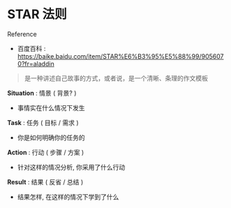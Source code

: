# STAR 法则

Reference

- 百度百科 : https://baike.baidu.com/item/STAR%E6%B3%95%E5%88%99/9056070?fr=aladdin

> 是一种讲述自己故事的方式，或者说，是一个清晰、条理的作文模板

**Situation** : 情景 ( 背景? )

- 事情实在什么情况下发生

**Task** : 任务 ( 目标 / 需求 )

- 你是如何明确你的任务的

**Action** : 行动 ( 步骤 / 方案 )

- 针对这样的情况分析, 你采用了什么行动

**Result** : 结果 ( 反省 / 总结 )

- 结果怎样, 在这样的情况下学到了什么
